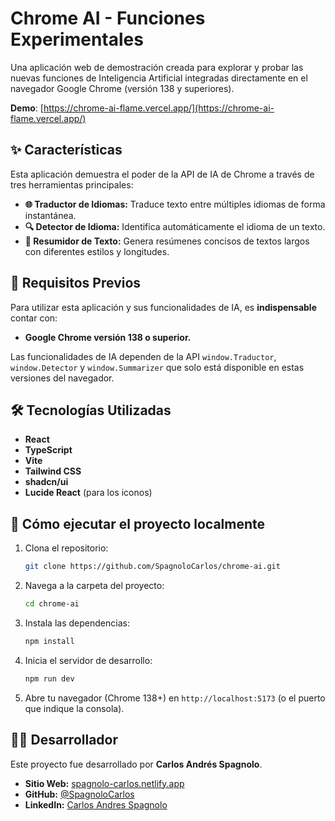 # Chrome AI - Funciones Experimentales

Una aplicación web de demostración creada para explorar y probar las nuevas funciones de Inteligencia Artificial integradas directamente en el navegador Google Chrome (versión 138 y superiores).

**Demo**: [https://chrome-ai-flame.vercel.app/](https://chrome-ai-flame.vercel.app/)

## ✨ Características

Esta aplicación demuestra el poder de la API de IA de Chrome a través de tres herramientas principales:

- **🌐 Traductor de Idiomas:** Traduce texto entre múltiples idiomas de forma instantánea.
- **🔍 Detector de Idioma:** Identifica automáticamente el idioma de un texto.
- **📝 Resumidor de Texto:** Genera resúmenes concisos de textos largos con diferentes estilos y longitudes.

## 🚀 Requisitos Previos

Para utilizar esta aplicación y sus funcionalidades de IA, es **indispensable** contar con:

- **Google Chrome versión 138 o superior.**

Las funcionalidades de IA dependen de la API `window.Traductor`, `window.Detector` y `window.Summarizer` que solo está disponible en estas versiones del navegador.

## 🛠️ Tecnologías Utilizadas

- **React**
- **TypeScript**
- **Vite**
- **Tailwind CSS**
- **shadcn/ui**
- **Lucide React** (para los iconos)

## 🏃 Cómo ejecutar el proyecto localmente

1.  Clona el repositorio:
    ```bash
    git clone https://github.com/SpagnoloCarlos/chrome-ai.git
    ```
2.  Navega a la carpeta del proyecto:
    ```bash
    cd chrome-ai
    ```
3.  Instala las dependencias:
    ```bash
    npm install
    ```
4.  Inicia el servidor de desarrollo:
    ```bash
    npm run dev
    ```
5.  Abre tu navegador (Chrome 138+) en `http://localhost:5173` (o el puerto que indique la consola).

## 👨‍💻 Desarrollador

Este proyecto fue desarrollado por **Carlos Andrés Spagnolo**.

- **Sitio Web:** [spagnolo-carlos.netlify.app](https://spagnolo-carlos.netlify.app/)
- **GitHub:** [@SpagnoloCarlos](https://github.com/SpagnoloCarlos)
- **LinkedIn:** [Carlos Andres Spagnolo](https://www.linkedin.com/in/carlos-spagnolo-andres/)
